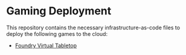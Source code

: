 # Gaming Deployment
This repository contains the necessary infrastructure-as-code files to deploy the following games to the cloud:

* [Foundry Virtual Tabletop](https://github.com/felddy/foundryvtt-docker)
